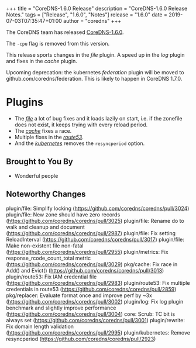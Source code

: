 +++
title = "CoreDNS-1.6.0 Release"
description = "CoreDNS-1.6.0 Release Notes."
tags = ["Release", "1.6.0", "Notes"]
release = "1.6.0"
date = 2019-07-03T07:35:47+01:00
author = "coredns"
+++

The CoreDNS team has released
[CoreDNS-1.6.0](https://github.com/coredns/coredns/releases/tag/v1.6.0).

The `-cpu` flag is removed from this version.

This release sports changes in the *file* plugin. A speed up in the *log* plugin and fixes in the
*cache* plugin.

Upcoming deprecation: the kubernetes *federation* plugin will be moved to
github.com/coredns/federation. This is likely to happen in CoreDNS 1.7.0.

# Plugins

* The [*file*](/plugins/file) a lot of bug fixes and it loads lazily on start, i.e. if the zonefile
  does not exist, it keeps trying with every reload period.
* The [*cache*](/plugins/cache) fixes a race.
* Multiple fixes in the [*route53*](/plugins/route53).
* And the [*kubernetes*](/plugins/kubernetes) removes the `resyncperiod` option.

## Brought to You By

* Wonderful people

## Noteworthy Changes

plugin/file: Simplify locking (https://github.com/coredns/coredns/pull/3024)
plugin/file: New zone should have zero records (https://github.com/coredns/coredns/pull/3025)
plugin/file: Rename do to walk and cleanup and document (https://github.com/coredns/coredns/pull/2987)
plugin/file: Fix setting ReloadInterval (https://github.com/coredns/coredns/pull/3017)
plugin/file: Make non-existent file non-fatal (https://github.com/coredns/coredns/pull/2955)
plugin/metrics: Fix response_rcode_count_total metric (https://github.com/coredns/coredns/pull/3029)
pkg/cache: Fix race in Add() and Evict() (https://github.com/coredns/coredns/pull/3013)
plugin/route53: Fix IAM credential file (https://github.com/coredns/coredns/pull/2983)
plugin/route53: Fix multiple credentials in route53 (https://github.com/coredns/coredns/pull/2859)
pkg/replacer: Evaluate format once and improve perf by ~3x (https://github.com/coredns/coredns/pull/3002)
plugin/log: Fix log plugin benchmark and slightly improve performance (https://github.com/coredns/coredns/pull/3004)
core: Scrub: TC bit is always set (https://github.com/coredns/coredns/pull/3001)
plugin/rewrite: Fix domain length validation (https://github.com/coredns/coredns/pull/2995)
plugin/kubernetes: Remove resyncperiod (https://github.com/coredns/coredns/pull/2923)
